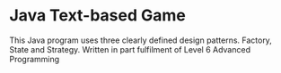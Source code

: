 # Java Text-based Game

This Java program uses three clearly defined design patterns.  Factory, State and Strategy.  Written in part fulfilment of Level 6 Advanced Programming

